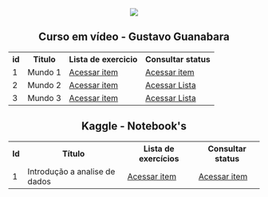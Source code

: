<div align="center">

<img src="https://user-images.githubusercontent.com/62166753/195313507-6c6fcea0-ef5d-4cc0-a1af-683fd8215836.png">

 <!-- -----------------------------------------------
Adicionar novo item:

<td>Titulo	</td>
<td>Curso em vídeo</td><td><a href="lista">Acessar</a></td>
<td><a href="statusd">Acessar</a></td></tr>

----------------------------------------------- -->


<!-------------------------- CURSO EM VIDEO ------------------------->
 
 <H2> Curso em vídeo - Gustavo Guanabara  </h2>
 
 
<table class="gn-seletable">
<tbody><tr>
<th>id</th>
<th>Titulo</th><th>Lista de exercicio</th><th>Consultar status</th></tr>
<tr>
<td>1</td>
<td>Mundo 1</td><td><a href="https://github.com/RayaneGomes97/Exercicios_Python/edit/master/Curso%20em%20video/Mundo%201/Lista_mundo1.md"> Acessar item </a></td><td><a href="https://github.com/RayaneGomes97/Exercicios_Python/blob/master/Curso%20em%20video/Mundo%201/Lista_mundo1.md"> Acessar item </a></td></tr>
<tr><td>2</td><td>Mundo 2</td><td><a href="https://github.com/RayaneGomes97/Exercicios_Python/blob/master/Curso%20em%20video/Mundo%202/Lista_mundo2.md"> Acessar item </a></td><td><a href="https://github.com/RayaneGomes97/Exercicios_Python/blob/master/Curso%20em%20video/Mundo%202/status.md"> Acessar Lista </a></td></tr><tr><td>3</td><td>Mundo 3</td><td><a href="https://github.com/RayaneGomes97/Exercicios_Python/blob/master/Curso%20em%20video/Mundo%203/Lista_mundo3.md"> Acessar item </a></td><td><a href="https://github.com/RayaneGomes97/Exercicios_Python/blob/master/Curso%20em%20video/Mundo%203/status.md"> Acessar Lista </a></td></tr></tbody></table>
  <!-------------------------- KAGGLE - INTRODUÇÃO A ANALISE DE DADOS ------------------------->
  
 <H2> Kaggle -  Notebook's  </h2>

<table class="gn-seletable">
<tbody><tr>
<th>Id</th>
<th>Título</th><th>Lista de exercícios</th><th>Consultar status</th></tr>
<tr>
<td>1</td>
<td>Introdução a analise de dados</td><td><a href="https://github.com/RayaneGomes97/Analise_dados_com_python/blob/main/Kaggle%20Notebooks/Introdu%C3%A7%C3%A3o%20a%20analise%20de%20dados/Lista%20de%20exercicios.md"> Acessar item </a></td><td><a href="https://github.com/RayaneGomes97/Exercicios_Python/blob/master/Kaggle%20Notebooks/Introdu%C3%A7%C3%A3o%20a%20analise%20de%20dados/status.md"> Acessar item </a></td></tr>
</tbody></table>
  <!-------------------------- KAGGLE - INTRODUÇÃO A ANALISE DE DADOS ------------------------->


  </div>
